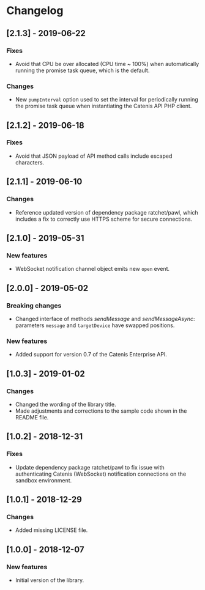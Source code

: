 # Changelog

## [2.1.3] - 2019-06-22

### Fixes
- Avoid that CPU be over allocated (CPU time ~ 100%) when automatically running the promise task queue,
 which is the default.

### Changes
- New `pumpInterval` option used to set the interval for periodically running the promise task queue
 when instantiating the Catenis API PHP client.

## [2.1.2] - 2019-06-18

### Fixes
- Avoid that JSON payload of API method calls include escaped characters.

## [2.1.1] - 2019-06-10

### Changes
- Reference updated version of dependency package ratchet/pawl, which includes a fix to correctly use HTTPS scheme for secure connections.

## [2.1.0] - 2019-05-31

### New features
- WebSocket notification channel object emits new `open` event.

## [2.0.0] - 2019-05-02

### Breaking changes
- Changed interface of methods *sendMessage* and *sendMessageAsync*: parameters `message` and `targetDevice` have swapped positions.

### New features
- Added support for version 0.7 of the Catenis Enterprise API.

## [1.0.3] - 2019-01-02

### Changes
- Changed the wording of the library title.
- Made adjustments and corrections to the sample code shown in the README file.

## [1.0.2] - 2018-12-31

### Fixes
- Update dependency package ratchet/pawl to fix issue with authenticating Catenis (WebSocket) notification connections
 on the sandbox environment.

## [1.0.1] - 2018-12-29

### Changes
- Added missing LICENSE file.

## [1.0.0] - 2018-12-07

### New features
- Initial version of the library.
